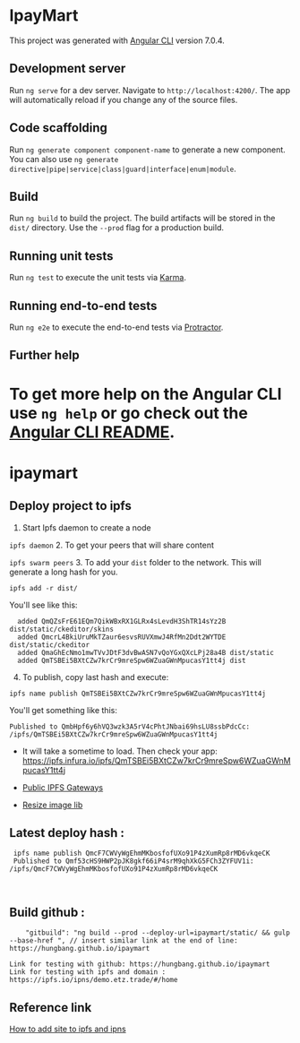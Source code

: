 # IpayMart

This project was generated with [Angular CLI](https://github.com/angular/angular-cli) version 7.0.4.

## Development server

Run `ng serve` for a dev server. Navigate to `http://localhost:4200/`. The app will automatically reload if you change any of the source files.

## Code scaffolding

Run `ng generate component component-name` to generate a new component. You can also use `ng generate directive|pipe|service|class|guard|interface|enum|module`.

## Build

Run `ng build` to build the project. The build artifacts will be stored in the `dist/` directory. Use the `--prod` flag for a production build.

## Running unit tests

Run `ng test` to execute the unit tests via [Karma](https://karma-runner.github.io).

## Running end-to-end tests

Run `ng e2e` to execute the end-to-end tests via [Protractor](http://www.protractortest.org/).

## Further help

To get more help on the Angular CLI use `ng help` or go check out the [Angular CLI README](https://github.com/angular/angular-cli/blob/master/README.md).
=======
# ipaymart


## Deploy project to ipfs

1. Start Ipfs daemon to create a node

`ipfs daemon`
2. To get your peers that will share content

`ipfs swarm peers`
3. To add your `dist` folder to the network. This will generate a long hash for you.

`ipfs add -r dist/`

You'll see like this: 

```added QmVm7xwJj8PnS1ysNYoh3KnwPfjQmqtd51nnMAX6FSpetr dist/static/ckeditor/skins/moono-lisa
  added QmQZsFrE61EQm7QikWBxRX1GLRx4sLevdH3ShTR14sYz2B dist/static/ckeditor/skins
  added QmcrL4BkiUruMkTZaur6esvsRUVXmwJ4RfMn2Ddt2WYTDE dist/static/ckeditor
  added QmaGhEcNmo1mwTVvJDtF3dvBwASN7vQoYGxQXcLPj28a4B dist/static
  added QmTSBEi5BXtCZw7krCr9mreSpw6WZuaGWnMpucasY1tt4j dist
```

4. To publish, copy last hash and execute: 

`ipfs name publish QmTSBEi5BXtCZw7krCr9mreSpw6WZuaGWnMpucasY1tt4j`

You'll get something like this: 

```
Published to QmbHpf6y6hVQ3wzk3A5rV4cPhtJNbai69hsLU8ssbPdcCc: /ipfs/QmTSBEi5BXtCZw7krCr9mreSpw6WZuaGWnMpucasY1tt4j
```

* It will take a sometime to load. Then check your app: https://ipfs.infura.io/ipfs/QmTSBEi5BXtCZw7krCr9mreSpw6WZuaGWnMpucasY1tt4j

* [Public IPFS Gateways](https://ipfs.github.io/public-gateway-checker/)

* [Resize image lib](https://alligator.io/angular/resizing-images-in-browser-ng2-img-max/)


## Latest deploy hash :

```
 ipfs name publish QmcF7CWVyWgEhmMKbosfofUXo91P4zXumRp8rMD6vkqeCK
 Published to Qmf53cHS9HWP2pJK8gkf66iP4srM9qhXkG5FCh3ZYFUV1i: /ipfs/QmcF7CWVyWgEhmMKbosfofUXo91P4zXumRp8rMD6vkqeCK



```

## Build github : 
```
    "gitbuild": "ng build --prod --deploy-url=ipaymart/static/ && gulp --base-href ", // insert similar link at the end of line: https://hungbang.github.io/ipaymart

```

```
Link for testing with github: https://hungbang.github.io/ipaymart
Link for testing with ipfs and domain : https://ipfs.io/ipns/demo.etz.trade/#/home
```


## Reference link 

[How to add site to ipfs and ipns](https://medium.com/coinmonks/how-to-add-site-to-ipfs-and-ipns-f121b4cfc8ee)
